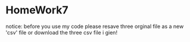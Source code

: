 # HomeWork7
notice:
before you use my code
please resave three orginal file as a new 'csv' file or download the three csv file i gien!
